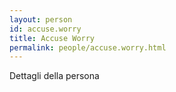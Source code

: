 ```yaml
---
layout: person
id: accuse.worry
title: Accuse Worry
permalink: people/accuse.worry.html
---
```


Dettagli della persona